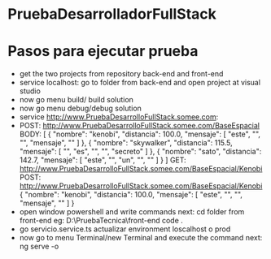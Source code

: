 # PruebaDesarrolladorFullStack

# Pasos para ejecutar prueba

- get the two projects from repository back-end and front-end
- service localhost: go to folder from back-end and open project at visual studio
- now go menu build/ build solution
- now go menu debug/debug solution
- service http://www.PruebaDesarrolloFullStack.somee.com: 
- POST: http://www.PruebaDesarrolloFullStack.somee.com/BaseEspacial
BODY:
[
  {
    "nombre": "kenobi",
    "distancia": 100.0,
    "mensaje": [
      "este", "", "", "mensaje", ""
    ]
  },
  {
    "nombre": "skywalker",
    "distancia": 115.5,
    "mensaje": [
      "", "es", "", "", "secreto"
    ]
  },
  {
    "nombre": "sato",
    "distancia": 142.7,
    "mensaje": [
      "este", "", "un", "", ""
    ]
  }
]
GET: http://www.PruebaDesarrolloFullStack.somee.com/BaseEspacial/Kenobi
POST: http://www.PruebaDesarrolloFullStack.somee.com/BaseEspacial/Kenobi
  {
    "nombre": "kenobi",
    "distancia": 100.0,
    "mensaje": [
      "este", "", "", "mensaje", ""
    ]
  }
- open window powershell and write commands next:
 cd folder from front-end eg: D:\PruebaTecnica\front-end
 code .
- go servicio.service.ts actualizar environment loscalhost o prod
- now go to menu Terminal/new Terminal and execute the command next:
 ng serve -o


